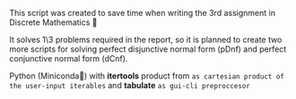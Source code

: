 This script was created to save time when writing the 3rd assignment in Discrete Mathematics 🧮

It solves 1\3 problems required in the report, so it is planned to create two more scripts for solving perfect disjunctive normal form (pDnf) and perfect conjunctive normal form (dCnf).

Python (Miniconda🐍) with <b>itertools</b> product from `as cartesian product of the user-input iterables` and <b>tabulate</b> `as gui-cli preproccesor`
